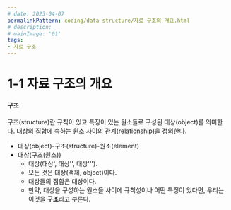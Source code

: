 ```yaml
---
# date: 2023-04-07
permalinkPattern: coding/data-structure/자료-구조의-개요.html
# description: 
# mainImage: '01'
tags:
- 자료 구조
---
```


# 1-1 자료 구조의 개요

#### 구조

구조(structure)란 규칙이 있고 특징이 있는 원소들로 구성된 대상(object)를 의미한다. 대상의 집합에 속하는 원소 사이의 관계(relationship)을 정의한다.

- 대상(object)-구조(structure)-원소(element)
- 대상(구조(원소))
  - 대상(대상', 대상'', 대상''').
  - 모든 것은 대상(객체, object)이다.
  - 대상들의 집합은 대상이다.
  - 만약, 대상을 구성하는 원소들 사이에 규칙성이나 어떤 특징이 있다면, 우리는 이것을 **구조**라고 부른다.
  